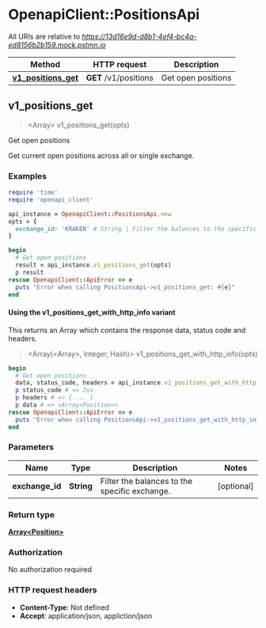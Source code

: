 # OpenapiClient::PositionsApi

All URIs are relative to *https://13d16e9d-d8b1-4ef4-bc4a-ed8156b2b159.mock.pstmn.io*

| Method | HTTP request | Description |
| ------ | ------------ | ----------- |
| [**v1_positions_get**](PositionsApi.md#v1_positions_get) | **GET** /v1/positions | Get open positions |


## v1_positions_get

> <Array<Position>> v1_positions_get(opts)

Get open positions

Get current open positions across all or single exchange.

### Examples

```ruby
require 'time'
require 'openapi_client'

api_instance = OpenapiClient::PositionsApi.new
opts = {
  exchange_id: 'KRAKEN' # String | Filter the balances to the specific exchange.
}

begin
  # Get open positions
  result = api_instance.v1_positions_get(opts)
  p result
rescue OpenapiClient::ApiError => e
  puts "Error when calling PositionsApi->v1_positions_get: #{e}"
end
```

#### Using the v1_positions_get_with_http_info variant

This returns an Array which contains the response data, status code and headers.

> <Array(<Array<Position>>, Integer, Hash)> v1_positions_get_with_http_info(opts)

```ruby
begin
  # Get open positions
  data, status_code, headers = api_instance.v1_positions_get_with_http_info(opts)
  p status_code # => 2xx
  p headers # => { ... }
  p data # => <Array<Position>>
rescue OpenapiClient::ApiError => e
  puts "Error when calling PositionsApi->v1_positions_get_with_http_info: #{e}"
end
```

### Parameters

| Name | Type | Description | Notes |
| ---- | ---- | ----------- | ----- |
| **exchange_id** | **String** | Filter the balances to the specific exchange. | [optional] |

### Return type

[**Array&lt;Position&gt;**](Position.md)

### Authorization

No authorization required

### HTTP request headers

- **Content-Type**: Not defined
- **Accept**: application/json, appliction/json

